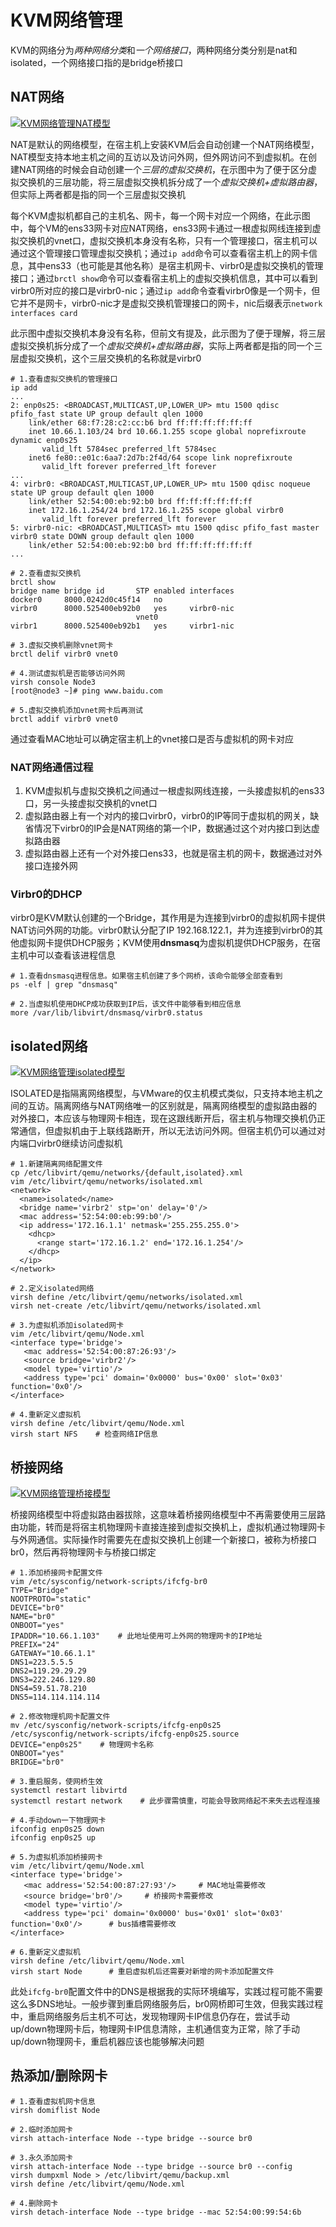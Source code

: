 # KVM网络管理

KVM的网络分为*两种网络分类*和*一个网络接口*，两种网络分类分别是nat和isolated，一个网络接口指的是bridge桥接口

## NAT网络

[![KVM网络管理NAT模型](https://s1.ax1x.com/2023/01/20/pSGEoFA.png)](https://imgse.com/i/pSGEoFA)

NAT是默认的网络模型，在宿主机上安装KVM后会自动创建一个NAT网络模型，NAT模型支持本地主机之间的互访以及访问外网，但外网访问不到虚拟机。在创建NAT网络的时候会自动创建一个*三层的虚拟交换机*，在示图中为了便于区分虚拟交换机的三层功能，将三层虚拟交换机拆分成了一个*虚拟交换机+虚拟路由器*，但实际上两者都是指的同一个三层虚拟交换机

每个KVM虚拟机都自己的主机名、网卡，每一个网卡对应一个网络，在此示图中，每个VM的ens33网卡对应NAT网络，ens33网卡通过一根虚拟网线连接到虚拟交换机的vnet口，虚拟交换机本身没有名称，只有一个管理接口，宿主机可以通过这个管理接口管理虚拟交换机；通过`ip add`命令可以查看宿主机上的网卡信息，其中ens33（也可能是其他名称）是宿主机网卡、virbr0是虚拟交换机的管理接口；通过`brctl show`命令可以查看宿主机上的虚拟交换机信息，其中可以看到virbr0所对应的接口是virbr0-nic；通过`ip add`命令查看virbr0像是一个网卡，但它并不是网卡，virbr0-nic才是虚拟交换机管理接口的网卡，nic后缀表示`network interfaces card`

此示图中虚拟交换机本身没有名称，但前文有提及，此示图为了便于理解，将三层虚拟交换机拆分成了一个*虚拟交换机+虚拟路由器*，实际上两者都是指的同一个三层虚拟交换机，这个三层交换机的名称就是virbr0

```shell
# 1.查看虚拟交换机的管理接口
ip add
...
2: enp0s25: <BROADCAST,MULTICAST,UP,LOWER_UP> mtu 1500 qdisc pfifo_fast state UP group default qlen 1000
    link/ether 68:f7:28:c2:cc:b6 brd ff:ff:ff:ff:ff:ff
    inet 10.66.1.103/24 brd 10.66.1.255 scope global noprefixroute dynamic enp0s25
       valid_lft 5784sec preferred_lft 5784sec
    inet6 fe80::e01c:6aa7:2d7b:2f4d/64 scope link noprefixroute 
       valid_lft forever preferred_lft forever
...
4: virbr0: <BROADCAST,MULTICAST,UP,LOWER_UP> mtu 1500 qdisc noqueue state UP group default qlen 1000
    link/ether 52:54:00:eb:92:b0 brd ff:ff:ff:ff:ff:ff
    inet 172.16.1.254/24 brd 172.16.1.255 scope global virbr0
       valid_lft forever preferred_lft forever
5: virbr0-nic: <BROADCAST,MULTICAST> mtu 1500 qdisc pfifo_fast master virbr0 state DOWN group default qlen 1000
    link/ether 52:54:00:eb:92:b0 brd ff:ff:ff:ff:ff:ff
...

# 2.查看虚拟交换机
brctl show 
bridge name	bridge id		STP enabled	interfaces
docker0		8000.0242d0c45f14	no		
virbr0		8000.525400eb92b0	yes		virbr0-nic
							vnet0
virbr1		8000.525400eb92b1	yes		virbr1-nic

# 3.虚拟交换机删除vnet网卡
brctl delif virbr0 vnet0

# 4.测试虚拟机是否能够访问外网
virsh console Node3
[root@node3 ~]# ping www.baidu.com

# 5.虚拟交换机添加vnet网卡后再测试
brctl addif virbr0 vnet0
```

通过查看MAC地址可以确定宿主机上的vnet接口是否与虚拟机的网卡对应

### NAT网络通信过程

1. KVM虚拟机与虚拟交换机之间通过一根虚拟网线连接，一头接虚拟机的ens33口，另一头接虚拟交换机的vnet口
2. 虚拟路由器上有一个对内的接口virbr0，virbr0的IP等同于虚拟机的网关，缺省情况下virbr0的IP会是NAT网络的第一个IP，数据通过这个对内接口到达虚拟路由器
3. 虚拟路由器上还有一个对外接口ens33，也就是宿主机的网卡，数据通过对外接口连接外网

### Virbr0的DHCP

virbr0是KVM默认创建的一个Bridge，其作用是为连接到virbr0的虚拟机网卡提供NAT访问外网的功能。virbr0默认分配了IP 192.168.122.1，并为连接到virbr0的其他虚拟网卡提供DHCP服务；KVM使用**dnsmasq**为虚拟机提供DHCP服务，在宿主机中可以查看该进程信息

```shell
# 1.查看dnsmasq进程信息。如果宿主机创建了多个网桥，该命令能够全部查看到
ps -elf | grep "dnsmasq"

# 2.当虚拟机使用DHCP成功获取到IP后，该文件中能够看到相应信息
more /var/lib/libvirt/dnsmasq/virbr0.status
```

## isolated网络

[![KVM网络管理isolated模型](https://s1.ax1x.com/2023/01/20/pSGE4dH.png)](https://imgse.com/i/pSGE4dH)

ISOLATED是指隔离网络模型，与VMware的仅主机模式类似，只支持本地主机之间的互访。隔离网络与NAT网络唯一的区别就是，隔离网络模型的虚拟路由器的对外接口，本应该与物理网卡相连，现在这跟线断开后，宿主机与物理交换机仍正常通信，但虚拟机由于上联线路断开，所以无法访问外网。但宿主机仍可以通过对内端口virbr0继续访问虚拟机

```shell
# 1.新建隔离网络配置文件
cp /etc/libvirt/qemu/networks/{default,isolated}.xml
vim /etc/libvirt/qemu/networks/isolated.xml
<network>
  <name>isolated</name>
  <bridge name='virbr2' stp='on' delay='0'/>
  <mac address='52:54:00:eb:99:b0'/>
  <ip address='172.16.1.1' netmask='255.255.255.0'>
    <dhcp>
      <range start='172.16.1.2' end='172.16.1.254'/>
    </dhcp>
  </ip>
</network>

# 2.定义isolated网络
virsh define /etc/libvirt/qemu/networks/isolated.xml
virsh net-create /etc/libvirt/qemu/networks/isolated.xml

# 3.为虚拟机添加isolated网卡
vim /etc/libvirt/qemu/Node.xml
<interface type='bridge'>
   <mac address='52:54:00:87:26:93'/>
   <source bridge='virbr2'/>
   <model type='virtio'/>
   <address type='pci' domain='0x0000' bus='0x00' slot='0x03' function='0x0'/>
</interface>

# 4.重新定义虚拟机
virsh define /etc/libvirt/qemu/Node.xml
virsh start NFS    # 检查网络IP信息
```

## 桥接网络

[![KVM网络管理桥接模型](https://s1.ax1x.com/2023/01/20/pSGE5od.png)](https://imgse.com/i/pSGE5od)

桥接网络模型中将虚拟路由器拔除，这意味着桥接网络模型中不再需要使用三层路由功能，转而是将宿主机物理网卡直接连接到虚拟交换机上，虚拟机通过物理网卡与外网通信。实际操作时需要先在虚拟交换机上创建一个新接口，被称为桥接口br0，然后再将物理网卡与桥接口绑定

```shell
# 1.添加桥接网卡配置文件
vim /etc/sysconfig/network-scripts/ifcfg-br0
TYPE="Bridge"
NOOTPROTO="static"
DEVICE="br0"
NAME="br0"
ONBOOT="yes"
IPADDR="10.66.1.103"    # 此地址使用可上外网的物理网卡的IP地址
PREFIX="24"
GATEWAY="10.66.1.1"
DNS1=223.5.5.5
DNS2=119.29.29.29
DNS3=222.246.129.80
DNS4=59.51.78.210
DNS5=114.114.114.114

# 2.修改物理机网卡配置文件
mv /etc/sysconfig/network-scripts/ifcfg-enp0s25 /etc/sysconfig/network-scripts/ifcfg-enp0s25.source
DEVICE="enp0s25"    # 物理网卡名称
ONBOOT="yes"
BRIDGE="br0"

# 3.重启服务，使网桥生效
systemctl restart libvirtd
systemctl restart network    # 此步骤需慎重，可能会导致网络起不来失去远程连接

# 4.手动down一下物理网卡
ifconfig enp0s25 down
ifconfig enp0s25 up

# 5.为虚拟机添加桥接网卡
vim /etc/libvirt/qemu/Node.xml
<interface type='bridge'>
   <mac address='52:54:00:87:27:93'/>     # MAC地址需要修改
   <source bridge='br0'/>     # 桥接网卡需要修改
   <model type='virtio'/>
   <address type='pci' domain='0x0000' bus='0x01' slot='0x03' function='0x0'/>      # bus插槽需要修改
</interface>

# 6.重新定义虚拟机
virsh define /etc/libvirt/qemu/Node.xml
virsh start Node      # 重启虚拟机后还需要对新增的网卡添加配置文件
```

此处`ifcfg-br0`配置文件中的DNS是根据我的实际环境编写，实践过程可能不需要这么多DNS地址。一般步骤到重启网络服务后，br0网桥即可生效，但我实践过程中，重启网络服务后主机不可达，发现物理网卡IP信息仍存在，尝试手动up/down物理网卡后，物理网卡IP信息清除，主机通信变为正常，除了手动up/down物理网卡，重启机器应该也能够解决问题

## 热添加/删除网卡

```shell
# 1.查看虚拟机网卡信息
virsh domiflist Node

# 2.临时添加网卡
virsh attach-interface Node --type bridge --source br0

# 3.永久添加网卡
virsh attach-interface Node --type bridge --source br0 --config
virsh dumpxml Node > /etc/libvirt/qemu/backup.xml
virsh define /etc/libvirt/qemu/Node.xml

# 4.删除网卡
virsh detach-interface Node --type bridge --mac 52:54:00:99:54:6b
```